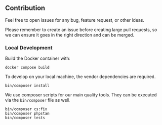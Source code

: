 ## Contribution

Feel free to open issues for any bug, feature request, or other ideas.

Please remember to create an issue before creating large pull requests, so we can ensure it goes in the right direction and can be merged.

### Local Development

Build the Docker container with:

```shell
docker compose build
```

To develop on your local machine, the vendor dependencies are required.

```shell
bin/composer install
```

We use composer scripts for our main quality tools. They can be executed via the `bin/composer` file as well.

```shell
bin/composer cs:fix
bin/composer phpstan
bin/composer tests
```
